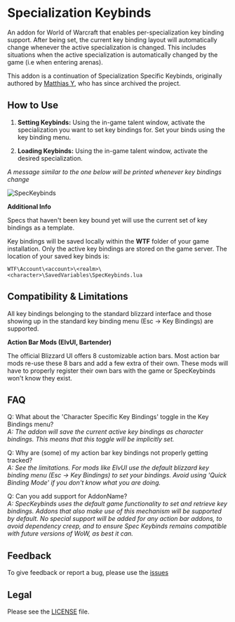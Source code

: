 # Specialization Keybinds

An addon for World of Warcraft that enables per-specialization key binding support. After being set, the current key binding layout will automatically change whenever the active specialization is changed. This includes situations when the active specialization is automatically changed by the game (i.e when entering arenas).

This addon is a continuation of Specialization Specific Keybinds, originally authored by [Matthias Y](https://github.com/myzb/SpecSpecificKeybinds), who has since archived the project.

## How to Use

1. **Setting Keybinds:** Using the in-game talent window, activate the specialization you want to set key bindings for. Set your binds using the key binding menu.

1. **Loading Keybinds:** Using the in-game talent window, activate the desired specialization.

_A message similar to the one below will be printed whenever key bindings change_

![SpecKeybinds](https://i.imgur.com/Pi7GAol.jpg)

**Additional Info**

Specs that haven't been key bound yet will use the current set of key bindings as a template.

Key bindings will be saved locally within the __WTF__ folder of your game installation. Only the active key bindings are stored on the game server. The location of your saved key binds is:

``WTF\Account\<account>\<realm>\<character>\SavedVariables\SpecKeybinds.lua``

## Compatibility & Limitations

All key bindings belonging to the standard blizzard interface and those showing up in the standard key binding menu (Esc -> Key Bindings) are supported.

**Action Bar Mods (ElvUI, Bartender)**

The official Blizzard UI offers 8 customizable action bars. Most action bar mods re-use these 8 bars and add a few extra of their own. These mods will have to properly register their own bars with the game or SpecKeybinds won't know they exist.

## FAQ

Q: What about the 'Character Specific Key Bindings' toggle in the Key Bindings menu?  
_A: The addon will save the current active key bindings as character bindings. This means that this toggle will be implicitly set._

Q: Why are (some) of my action bar key bindings not properly getting tracked?  
_A: See the limitations. For mods like ElvUI use the default blizzard key binding menu (Esc -> Key Bindings) to set your bindings. Avoid using 'Quick Binding Mode' if you don't know what you are doing._

Q: Can you add support for AddonName?  
_A: SpecKeybinds uses the default game functionality to set and retrieve key bindings. Addons that also make use of this mechanism will be supported by default. No special support will be added for any action bar addons, to avoid dependency creep, and to ensure Spec Keybinds remains compatible with future versions of WoW, as best it can._

## Feedback
To give feedback or report a bug, please use the [issues](https://github.com/SimplyAddons/SpecKeybinds/issues)

## Legal
Please see the [LICENSE](https://github.com/SimplyAddons/SpecKeybinds/blob/main/LICENSE.txt) file.
